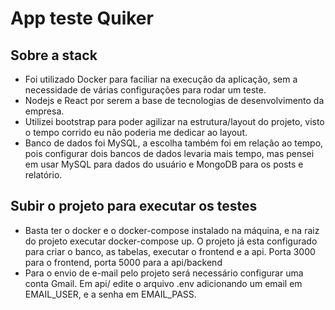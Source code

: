 # App teste Quiker

## Sobre a stack

- Foi utilizado Docker para faciliar na execução da aplicação, sem a necessidade de várias configurações para rodar um teste. 
- Nodejs e React por serem a base de tecnologias de desenvolvimento da empresa. 
- Utilizei bootstrap para poder agilizar na estrutura/layout do projeto, visto o tempo corrido eu não poderia me dedicar ao layout.
- Banco de dados foi MySQL, a escolha também foi em relação ao tempo, pois configurar dois bancos de dados levaria mais tempo, mas pensei em usar MySQL para dados do usuário e MongoDB para os posts e relatório.

## Subir o projeto para executar os testes

- Basta ter o docker e o docker-compose instalado na máquina, e na raiz do projeto executar docker-compose up. O projeto já esta configurado para criar o banco, as tabelas, executar o frontend e a api. Porta 3000 para o frontend, porta 5000 para a api/backend
- Para o envio de e-mail pelo projeto será necessário configurar uma conta Gmail. Em api/ edite o arquivo .env adicionando um email em EMAIL_USER, e a senha em EMAIL_PASS.